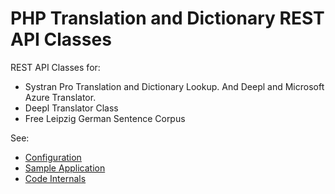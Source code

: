 # PHP Translation and Dictionary REST API Classes

REST API Classes for:

- Systran Pro Translation and Dictionary Lookup. And Deepl and Microsoft Azure Translator.
- Deepl Translator Class
- Free Leipzig German Sentence Corpus

See:

- [Configuration](docs/config.md)
- [Sample Application](docs/app.md)
- [Code Internals](docs/internals.md)